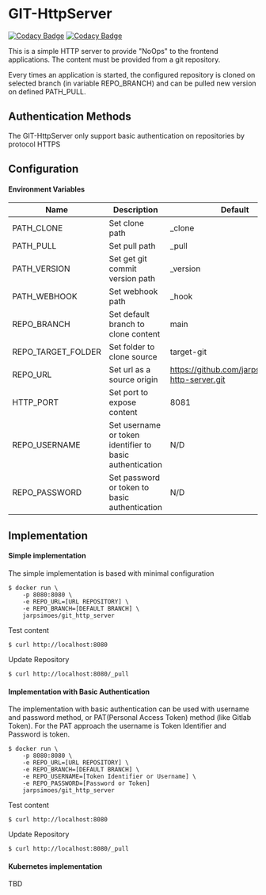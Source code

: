 # GIT-HttpServer

[![Codacy Badge](https://app.codacy.com/project/badge/Grade/b0fde431e29c4e3ba47560a973279fef)](https://www.codacy.com/gh/jarpsimoes/git-http-server/dashboard?utm_source=github.com&amp;utm_medium=referral&amp;utm_content=jarpsimoes/git-http-server&amp;utm_campaign=Badge_Grade)
[![Codacy Badge](https://app.codacy.com/project/badge/Coverage/b0fde431e29c4e3ba47560a973279fef)](https://www.codacy.com/gh/jarpsimoes/git-http-server/dashboard?utm_source=github.com&utm_medium=referral&utm_content=jarpsimoes/git-http-server&utm_campaign=Badge_Coverage)

This is a simple HTTP server to provide "NoOps" to the frontend applications.
The content must be provided from a git repository. 

Every times an application is started, the configured repository is cloned on 
selected branch (in variable REPO_BRANCH) and can be pulled new version on defined PATH_PULL.

## Authentication Methods

The GIT-HttpServer only support basic authentication on repositories by protocol HTTPS

## Configuration

#### Environment Variables
| Name               | Description                                              | Default                                           | Mandatory |
|--------------------|----------------------------------------------------------|---------------------------------------------------|-----------|
| PATH_CLONE         | Set clone path                                           | _clone                                            | Yes       |
| PATH_PULL          | Set pull path                                            | _pull                                             | Yes       |
| PATH_VERSION       | Set get git commit version path                          | _version                                          | Yes       |
| PATH_WEBHOOK       | Set webhook path                                         | _hook                                             | Yes       |
| REPO_BRANCH        | Set default branch to clone content                      | main                                              | Yes       |
| REPO_TARGET_FOLDER | Set folder to clone source                               | target-git                                        | Yes       |
| REPO_URL           | Set url as a source origin                               | https://github.com/jarpsimoes/git-http-server.git | Yes       |
| HTTP_PORT          | Set port to expose content                               | 8081                                              | Yes       |
| REPO_USERNAME      | Set username or token identifier to basic authentication | N/D                                               | No        |
| REPO_PASSWORD      | Set password or token to basic authentication            | N/D                                               | No        |



## Implementation

#### Simple implementation

The simple implementation is based with minimal configuration
```shell
$ docker run \ 
    -p 8080:8080 \
    -e REPO_URL=[URL REPOSITORY] \
    -e REPO_BRANCH=[DEFAULT BRANCH] \
    jarpsimoes/git_http_server
```
Test content
```shell
$ curl http://localhost:8080
```

Update Repository
````shell
$ curl http://localhost:8080/_pull
````

#### Implementation with Basic Authentication

The implementation with basic authentication can be used with username and password method, or PAT(Personal Access Token) method (like Gitlab Token).
For the PAT approach the username is Token Identifier and Password is token.

```shell
$ docker run \ 
    -p 8080:8080 \
    -e REPO_URL=[URL REPOSITORY] \
    -e REPO_BRANCH=[DEFAULT BRANCH] \
    -e REPO_USERNAME=[Token Identifier or Username] \
    -e REPO_PASSWORD=[Password or Token]
    jarpsimoes/git_http_server
```

Test content
```shell
$ curl http://localhost:8080
```

Update Repository
````shell
$ curl http://localhost:8080/_pull
````

#### Kubernetes implementation
TBD
